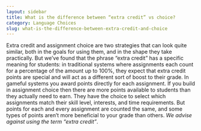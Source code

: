 ```yaml
---
layout: sidebar
title: What is the difference between “extra credit” vs choice?
category: Language Choices
slug: what-is-the-difference-between-extra-credit-and-choice
---
```


Extra credit and assignment choice are two strategies that can look quite similar, both in the goals for using them, and in the shape they take practically. But we’ve found that the phrase “extra credit” has a specific meaning for students: in traditional systems where assignments each count for a percentage of the amount up to 100%, they expect that extra credit points are special and will act as a different sort of boost to their grade. In gameful systems you award points directly for each assignment. If you build in assignment choice then there are more points available to students than they actually need to earn. They have the choice to select which assignments match their skill level, interests, and time requirements. But points for each and every assignment are counted the same, and some types of points aren’t more beneficial to your grade than others. *We advise against using the term “extra credit”*.
